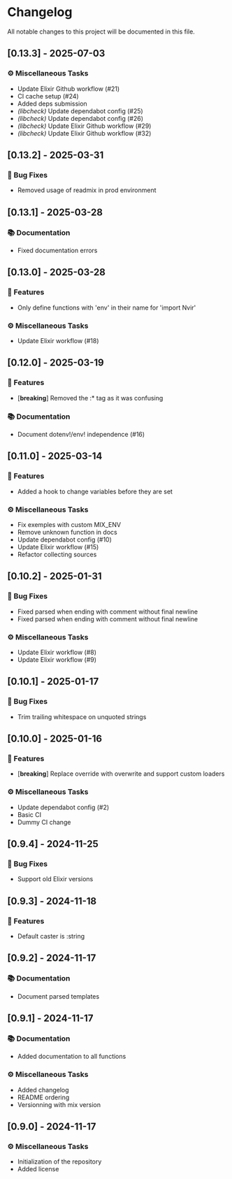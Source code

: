 # Changelog

All notable changes to this project will be documented in this file.

## [0.13.3] - 2025-07-03

### ⚙️ Miscellaneous Tasks

- Update Elixir Github workflow (#21)
- CI cache setup (#24)
- Added deps submission
- *(libcheck)* Update dependabot config (#25)
- *(libcheck)* Update dependabot config (#26)
- *(libcheck)* Update Elixir Github workflow (#29)
- *(libcheck)* Update Elixir Github workflow (#32)

## [0.13.2] - 2025-03-31

### 🐛 Bug Fixes

- Removed usage of readmix in prod environment

## [0.13.1] - 2025-03-28

### 📚 Documentation

- Fixed documentation errors

## [0.13.0] - 2025-03-28

### 🚀 Features

- Only define functions with 'env' in their name for 'import Nvir'

### ⚙️ Miscellaneous Tasks

- Update Elixir workflow (#18)

## [0.12.0] - 2025-03-19

### 🚀 Features

- [**breaking**] Removed the :* tag as it was confusing

### 📚 Documentation

- Document dotenv!/env! independence (#16)

## [0.11.0] - 2025-03-14

### 🚀 Features

- Added a hook to change variables before they are set

### ⚙️ Miscellaneous Tasks

- Fix exemples with custom MIX_ENV
- Remove unknown function in docs
- Update dependabot config (#10)
- Update Elixir workflow (#15)
- Refactor collecting sources

## [0.10.2] - 2025-01-31

### 🐛 Bug Fixes

- Fixed parsed when ending with comment without final newline
- Fixed parsed when ending with comment without final newline

### ⚙️ Miscellaneous Tasks

- Update Elixir workflow (#8)
- Update Elixir workflow (#9)

## [0.10.1] - 2025-01-17

### 🐛 Bug Fixes

- Trim trailing whitespace on unquoted strings

## [0.10.0] - 2025-01-16

### 🚀 Features

- [**breaking**] Replace override with overwrite and support custom loaders

### ⚙️ Miscellaneous Tasks

- Update dependabot config (#2)
- Basic CI
- Dummy CI change

## [0.9.4] - 2024-11-25

### 🐛 Bug Fixes

- Support old Elixir versions

## [0.9.3] - 2024-11-18

### 🚀 Features

- Default caster is :string

## [0.9.2] - 2024-11-17

### 📚 Documentation

- Document parsed templates

## [0.9.1] - 2024-11-17

### 📚 Documentation

- Added documentation to all functions

### ⚙️ Miscellaneous Tasks

- Added changelog
- README ordering
- Versionning with mix version

## [0.9.0] - 2024-11-17

### ⚙️ Miscellaneous Tasks

- Initialization of the repository
- Added license

<!-- generated by git-cliff -->
